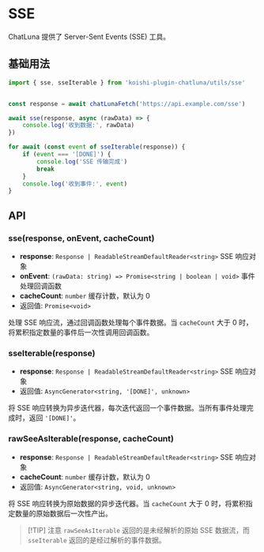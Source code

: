 # SSE

ChatLuna 提供了 Server-Sent Events (SSE) 工具。

## 基础用法

```typescript
import { sse, sseIterable } from 'koishi-plugin-chatluna/utils/sse'


const response = await chatLunaFetch('https://api.example.com/sse')

await sse(response, async (rawData) => {
    console.log('收到数据:', rawData)
})

for await (const event of sseIterable(response)) {
    if (event === '[DONE]') {
        console.log('SSE 传输完成')
        break
    }
    console.log('收到事件:', event)
}

```

## API

### sse(response, onEvent, cacheCount)

- **response**: `Response | ReadableStreamDefaultReader<string>` SSE 响应对象
- **onEvent**: `(rawData: string) => Promise<string | boolean | void>` 事件处理回调函数
- **cacheCount**: `number` 缓存计数，默认为 0
- 返回值: `Promise<void>`

处理 SSE 响应流，通过回调函数处理每个事件数据。当 `cacheCount` 大于 0 时，将累积指定数量的事件后一次性调用回调函数。

### sseIterable(response)

- **response**: `Response | ReadableStreamDefaultReader<string>` SSE 响应对象
- 返回值: `AsyncGenerator<string, '[DONE]', unknown>`

将 SSE 响应转换为异步迭代器，每次迭代返回一个事件数据。当所有事件处理完成时，返回 `'[DONE]'`。

### rawSeeAsIterable(response, cacheCount)

- **response**: `Response | ReadableStreamDefaultReader<string>` SSE 响应对象
- **cacheCount**: `number` 缓存计数，默认为 0
- 返回值: `AsyncGenerator<string, void, unknown>`

将 SSE 响应转换为原始数据的异步迭代器。当 `cacheCount` 大于 0 时，将累积指定数量的原始数据后一次性产出。

> [!TIP] 注意
> `rawSeeAsIterable` 返回的是未经解析的原始 SSE 数据流，而 `sseIterable` 返回的是经过解析的事件数据。
